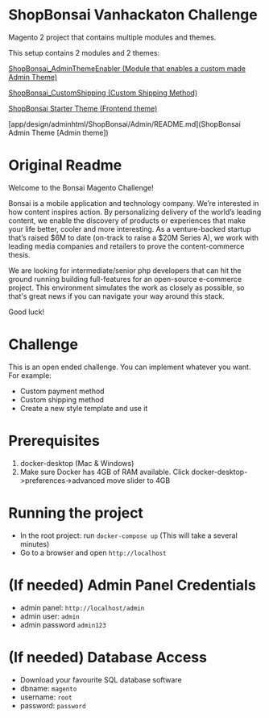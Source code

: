 # ShopBonsai Vanhackaton Challenge

Magento 2 project that contains multiple modules and themes.

This setup contains 2 modules and 2 themes:

[ShopBonsai_AdminThemeEnabler (Module that enables a custom made Admin Theme)](app/code/ShopBonsai/AdminThemeEnabler/README.md)

[ShopBonsai_CustomShipping (Custom Shipping Method)](app/code/ShopBonsai/CustomShipping/README.md)

[ShopBonsai Starter Theme (Frontend theme)](app/design/frontend/ShopBonsai/Starter/README.md)

[app/design/adminhtml/ShopBonsai/Admin/README.md](ShopBonsai Admin Theme [Admin theme])

# Original Readme

Welcome to the Bonsai Magento Challenge!

Bonsai is a mobile application and technology company. We’re interested in how content inspires action. By personalizing delivery of the world’s leading content, we enable the discovery of products or experiences that make your life better, cooler and more interesting. As a venture-backed startup that’s raised $6M to date (on-track to raise a $20M Series A), we work with leading media companies and retailers to prove the content-commerce thesis.

We are looking for intermediate/senior php developers that can hit the ground running building full-features for an open-source e-commerce project. This environment simulates the work as closely as possible, so that's great news if you can navigate your way around this stack.

Good luck!

# Challenge
This is an open ended challenge. You can implement whatever you want.
For example:
- Custom payment method
- Custom shipping method
- Create a new style template and use it

# Prerequisites

1. docker-desktop (Mac & Windows)
2. Make sure Docker has 4GB of RAM available. Click docker-desktop->preferences->advanced move slider to 4GB

# Running the project

- In the root project: run `docker-compose up` (This will take a several minutes)
- Go to a browser and open `http://localhost`

# (If needed) Admin Panel Credentials

- admin panel: `http://localhost/admin`
- admin user: `admin`
- admin password `admin123`

# (If needed) Database Access

- Download your favourite SQL database software
- dbname: `magento`
- username: `root`
- password: `password`
